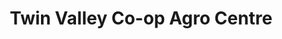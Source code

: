 ---
title: "Twin Valley Co-op Agro Centre"
url: /elkhorn/twin-valley-co-op-agro-centre/
shop: Lebensmittel
---
